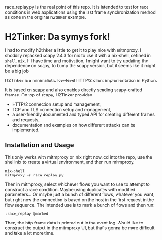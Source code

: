 race_replay.py is the real point of this repo. It is intended to test for race conditions in web applications using the last frame synchronization method as done in the original h2tinker example.

# H2Tinker: Da symys fork!

I had to modify h2tinker a little to get it to play nice with mitmproxy. I shoddily repacked scapy 2.4.3 for nix to use it with a nix-shell, defined in `shell.nix`. If I have time and motivation, I might want to try updating the dependence on scapy, to bump the scapy version, but it seems like it might be a big job.

H2Tinker is a minimalistic low-level HTTP/2 client implementation in Python.

It is based on [scapy](https://github.com/secdev/scapy) and also enables directly sending scapy-crafted frames. On top of scapy, H2Tinker provides
* HTTP/2 connection setup and management,
* TCP and TLS connection setup and management,
* a user-friendly documented and typed API for creating different frames and requests,
* documentation and examples on how different attacks can be implemented.

## Installation and Usage

This only works with mitmproxy on nix right now. cd into the repo, use the shell.nix to create a virtual environment, and then run mitmproxy:
```
nix-shell
mitmproxy -s race_replay.py
```

Then in mitmproxy, select whichever flows you want to use to attempt to construct a race condition. Maybe using duplicates with modified parameters... Or maybe just a bunch of different flows, whatever you want, but right now the connection is based on the host in the first request in the flow sequence. The intended use is to mark a bunch of flows and then run:
```
:race_replay @marked
```

Then, the http frame data is printed out in the event log. Would like to construct the output in the mitmproxy UI, but that's gonna be more difficult and take a lot more time.
